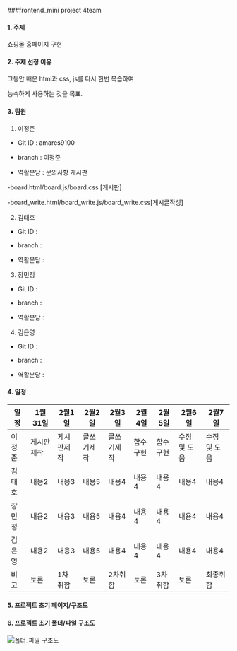 ###frontend_mini project 4team

#### 1. 주제
쇼핑몰 홈페이지 구현

#### 2. 주제 선정 이유
그동안 배운 html과 css, js를 다시 한번 복습하여

능숙하게 사용하는 것을 목표.

#### 3. 팀원
1. 이정준
  
  
  -  Git ID : amares9100
  
  
  -  branch : 이정준
  
  
  -  역활분담 : 문의사항 게시판
  
  
 
  -board.html/board.js/board.css  [게시판]
  
  
  -board_write.html/board_write.js/board_write.css[게시글작성]
  
  
2. 김태호
  
  
  -  Git ID : 
  
  
  -  branch : 
  
  
  -  역활분담 : 
  
  
  
 3. 장민정
  
  
  -  Git ID : 
  
  
  -  branch : 
  
  
  -  역활분담 : 
  
  
  4. 김은영
  
  
  -  Git ID : 
  
  
  -  branch : 
  
  
  -  역활분담 : 
  
  
  
#### 4. 일정

|일정|1월31일|2월1일|2월2일|2월3일|2월4일|2월5일|2월6일|2월7일|
|---|---|---|---|---|---|---|---|---|
|이정준|게시판제작|게시판제작|글쓰기제작|글쓰기제작|함수구현|함수구현|수정 및 도움|수정 및 도움|
|김태호|내용2|내용3|내용5|내용4|내용4|내용4|내용4|내용4|
|장민정|내용2|내용3|내용5|내용4|내용4|내용4|내용4|내용4|
|김은영|내용2|내용3|내용5|내용4|내용4|내용4|내용4|내용4|
|비고|토론|1차 취합|토론|2차취합|토론|3차취합|토론|최종취합|



#### 5. 프로젝트 초기 페이지/구조도







#### 6. 프로젝트 초기 폴더/파일 구조도
![폴더_파일 구조도](https://user-images.githubusercontent.com/120459763/216259102-7a8579fa-84d7-4eb7-860c-40d97ab2270b.jpg)



  
        





















